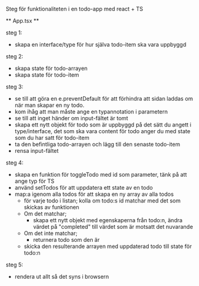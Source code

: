 Steg för funktionaliteten i en todo-app med react + TS

** App.tsx **

steg 1:

- skapa en interface/type för hur själva todo-item ska vara uppbyggd

steg 2:

- skapa state för todo-arrayen
- skapa state för todo-item

steg 3:

- se till att göra en e.preventDefault för att förhindra att sidan laddas om
  när man skapar en ny todo.
- kom ihåg att man måste ange en typannotation i parametern
- se till att inget händer om input-fältet är tomt
- skapa ett nytt objekt för todo som är uppbyggd på det sätt du angett i type/interface,
  det som ska vara content för todo anger du med state som du har satt för todo-item
- ta den befintliga todo-arrayen och lägg till den senaste todo-item
- rensa input-fältet

steg 4: <!-- Om du ska kunna göra en toggle för om en todo är avklarad eller ej -->

- skapa en funktion för toggleTodo med id som parameter, tänk på att ange typ för TS
- använd setTodos för att uppdatera ett state av en todo
- map:a igenom alla todos för att skapa en ny array av alla todos
  - för varje todo i listan; kolla om todo:s id matchar med det som skickas av funktionen
  - Om det matchar;
    - skapa ett nytt objekt med egenskaperna från todo:n, ändra värdet på "completed" till värdet som är motsatt det nuvarande
  - Om det inte matchar;
    - returnera todo som den är
  - skicka den resulterande arrayen med uppdaterad todo till state för todo:n

steg 5:

- rendera ut allt så det syns i browsern
